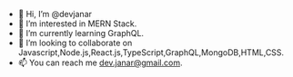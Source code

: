 - 👋 Hi, I’m @devjanar
- 👀 I’m interested in MERN Stack.
- 🌱 I’m currently learning GraphQL.
- 💞️ I’m looking to collaborate on Javascript,Node.js,React.js,TypeScript,GraphQL,MongoDB,HTML,CSS.
- 📫 You can reach me dev.janar@gmail.com.

<!---
devjanar/devjanar is a ✨ special ✨ repository because its `README.md` (this file) appears on your GitHub profile.
You can click the Preview link to take a look at your changes.
--->
